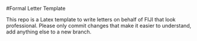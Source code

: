 #Formal Letter Template

This repo is a Latex template to write letters on behalf of FIJI that look professional. Please only commit changes that make it easier to understand, add anything else to a new branch.
